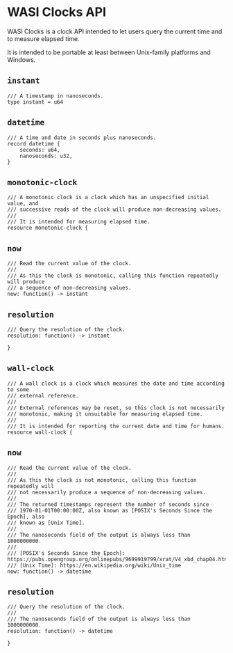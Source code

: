 # WASI Clocks API

WASI Clocks is a clock API intended to let users query the current time and
to measure elapsed time.

It is intended to be portable at least between Unix-family platforms and
Windows.

## `instant`
```wit
/// A timestamp in nanoseconds.
type instant = u64
```

## `datetime`
```wit
/// A time and date in seconds plus nanoseconds.
record datetime {
    seconds: u64,
    nanoseconds: u32,
}
```

## `monotonic-clock`
```wit
/// A monotonic clock is a clock which has an unspecified initial value, and
/// successive reads of the clock will produce non-decreasing values.
///
/// It is intended for measuring elapsed time.
resource monotonic-clock {
```

## `now`
```wit
/// Read the current value of the clock.
///
/// As this the clock is monotonic, calling this function repeatedly will produce
/// a sequence of non-decreasing values.
now: function() -> instant
```

## `resolution`
```wit
/// Query the resolution of the clock.
resolution: function() -> instant
```

```wit
}
```

## `wall-clock`
```wit
/// A wall clock is a clock which measures the date and time according to some
/// external reference.
///
/// External references may be reset, so this clock is not necessarily
/// monotonic, making it unsuitable for measuring elapsed time.
///
/// It is intended for reporting the current date and time for humans.
resource wall-clock {
```

## `now`
```wit
/// Read the current value of the clock.
///
/// As this the clock is not monotonic, calling this function repeatedly will
/// not necessarily produce a sequence of non-decreasing values.
///
/// The returned timestamps represent the number of seconds since
/// 1970-01-01T00:00:00Z, also known as [POSIX's Seconds Since the Epoch], also
/// known as [Unix Time].
///
/// The nanoseconds field of the output is always less than 1000000000.
///
/// [POSIX's Seconds Since the Epoch]: https://pubs.opengroup.org/onlinepubs/9699919799/xrat/V4_xbd_chap04.html#tag_21_04_16
/// [Unix Time]: https://en.wikipedia.org/wiki/Unix_time
now: function() -> datetime
```

## `resolution`
```wit
/// Query the resolution of the clock.
///
/// The nanoseconds field of the output is always less than 1000000000.
resolution: function() -> datetime
```

```wit
}
```
